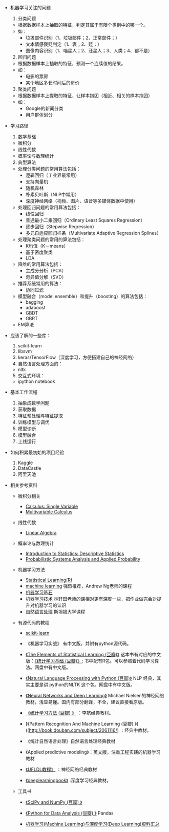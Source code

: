 - 机器学习关注的问题
  1. 分类问题
    - 根据数据样本上抽取的特征，判定其属于有限个类别中的哪一个。
    - 如：
      - 垃圾邮件识别（1、垃圾邮件；2、正常邮件；）
      - 文本情感褒贬判定（1、褒；2、贬；）
      - 图像内容识别（1、喵星人；2、汪星人；3、人类；4、都不是）

  2. 回归问题
    - 根据数据样本上抽取的特征，预测一个连续值的结果。
    - 如：
      - 电影的票房
      - 某个地区多长时间后的房价

  3. 聚类问题
    - 根据数据样本上提取的特征，让样本抱团（相近、相关的样本抱团）
    - 如：
      - Google的新闻分类
      - 用户群体划分

- 学习路径
  1. 数学基础
    - 微积分
    - 线性代数
    - 概率论与数理统计

  2. 典型算法
    - 处理分类问题的常用算法包括：
      - 逻辑回归（工业界最常用）
      - 支持向量机
      - 随机森林
      - 朴素贝叶斯（NLP中常用）
      - 深度神经网络（视频、图片、语音等多媒体数据中使用）
    - 处理回归问题的常用算法包括：
      - 线性回归
      - 普通最小二乘回归（Ordinary Least Squares Regression）
      - 逐步回归（Stepwise Regression）
      - 多元自适应回归样条（Multivariate Adaptive Regression Splines）
    - 处理聚类问题的常用的算法包括：
      - K均值（K－means）
      - 基于密度聚类
      - LDA
    - 降维的常用算法包括：
      - 主成分分析（PCA）
      - 奇异值分解（SVD）
    - 推荐系统常用的算法：
      - 协同过滤
    - 模型融合（model ensemble）和提升（boosting）的算法包括：
      - bagging
      - adaboost
      - GBDT
      - GBRT
    - EM算法

- 应该了解的一些库：
  1. scikit-learn
  2. libsvm
  3. keras/TensorFlow（深度学习，方便搭建自己的神经网络）
  4. 自然语言处理方面的：
    - nltk
  5. 交互式环境：
    - ipython notebook

- 基本工作流程
  1. 抽象成数学问题
  2. 获取数据
  3. 特征预处理与特征提取
  4. 训练模型与调优
  5. 模型诊断
  6. 模型融合
  7. 上线运行

- 如何积累最初始的项目经验
  1. Kaggle
  2. DataCastle
  3. 阿里天池

- 相关参考资料
  - 微积分相关
    - [Calculus: Single Variable](https://www.coursera.org/learn/single-variable-calculus)
    - [Multivariable Calculus](http://ocw.mit.edu/courses/mathematics/18-02sc-multivariable-calculus-fall-2010/)

  - 线性代数
    - [Linear Algebra](http://ocw.mit.edu/courses/mathematics/18-06-linear-algebra-spring-2010/)
  
  - 概率论与数理统计
    - [Introduction to Statistics: Descriptive Statistics](https://www.edx.org/course/introduction-statistics-descriptive-uc-berkeleyx-stat2-1x)
    - [Probabilistic Systems Analysis and Applied Probability](http://ocw.mit.edu/courses/electrical-engineering-and-computer-science/6-041-probabilistic-systems-analysis-and-applied-probability-fall-2010/)
  
  - 机器学习方法
    - [Statistical Learning(R)](https://lagunita.stanford.edu/courses/HumanitiesandScience/StatLearning/Winter2015/about)
    - [machine learning](https://www.coursera.org/learn/machine-learning) 强烈推荐，Andrew Ng老师的课程
    - [机器学习基石](https://www.coursera.org/course/ntumlone)
    - [机器学习技术](https://www.coursera.org/course/ntumltwo) 林轩田老师的课相对更有深度一些，把作业做完会对提升对机器学习的认识
    - [自然语言处理](https://class.coursera.org/nlp/lecture) 斯坦福大学课程

  - 有源代码的教程
    - [scikit-learn](http://scikit-learn.org/stable/auto_examples/index.html)

    - 《机器学习实战》 有中文版，并附有python源代码。

    - [《The Elements of Statistical Learning (豆瓣)》](http://book.douban.com/subject/3294335/) 这本书有对应的中文版：[《统计学习基础 (豆瓣)》](http://book.douban.com/subject/1152126/); 书中配有R包。可以参照着代码学习算法。网盘中有中文版。

    - [《Natural Language Processing with Python (豆瓣)》](http://book.douban.com/subject/3696989/) NLP 经典，其实主要是讲 python的NLTK 这个包。网盘中有中文版。

    - [《Neural Networks and Deep Learning》](http://neuralnetworksanddeeplearning.com/) Michael Nielsen的神经网络教材，浅显易懂。国内有部分翻译，不全，建议直接看原版。

    - [《统计学习方法 (豆瓣) 》](http://book.douban.com/subject/10590856/) ：李航经典教材。

    - [《Pattern Recognition And Machine Learning (豆瓣) 》]((http://book.douban.com/subject/2061116/) ：经典中教材。 

    - 《统计自然语言处理》自然语言处理经典教材 

    - 《Applied predictive modeling》：英文版，注重工程实践的机器学习教材 

    - [《UFLDL教程》](http://ufldl.stanford.edu/wiki/index.php/UFLDL%E6%95%99%E7%A8%8B) ：神经网络经典教材 

    - [《deeplearningbook》](http://www.deeplearningbook.org/) :深度学习经典教材。

  - 工具书
    - [《SciPy and NumPy (豆瓣) 》](http://book.douban.com/subject/10561724/)

    - [《Python for Data Analysis (豆瓣) 》](http://book.douban.com/subject/10760444/) Pandas

    - [机器学习(Machine Learning)与深度学习(Deep Learning)资料汇总](http://blog.csdn.net/zhongwen7710/article/details/45331915)


